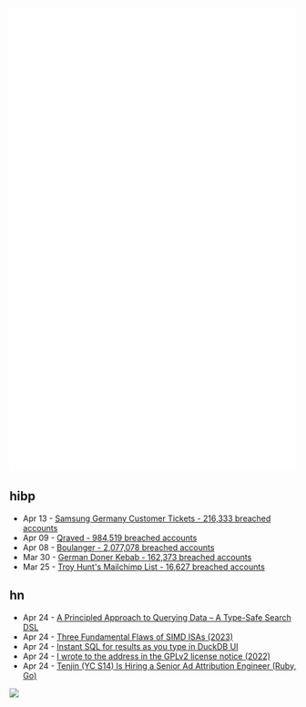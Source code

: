 ![Metrics](https://raw.githubusercontent.com/phixion/phixion/master/metrics.svg)

## hibp

<!--
for https://github.com/phixion/phixion/blob/main/.github/workflows/feeds.yml
-->
<!--START_SECTION:haveibeenpwnd-->
- Apr 13 - [Samsung Germany Customer Tickets - 216,333 breached accounts](https://haveibeenpwned.com/PwnedWebsites#SamsungGermany)
- Apr 09 - [Qraved - 984,519 breached accounts](https://haveibeenpwned.com/PwnedWebsites#Qraved)
- Apr 08 - [Boulanger - 2,077,078 breached accounts](https://haveibeenpwned.com/PwnedWebsites#Boulanger)
- Mar 30 - [German Doner Kebab - 162,373 breached accounts](https://haveibeenpwned.com/PwnedWebsites#GermanDonerKebab)
- Mar 25 - [Troy Hunt's Mailchimp List - 16,627 breached accounts](https://haveibeenpwned.com/PwnedWebsites#TroyHuntMailchimpList)
<!--END_SECTION:haveibeenpwnd-->

## hn

<!--
for https://github.com/phixion/phixion/blob/main/.github/workflows/feeds.yml
-->
<!--START_SECTION:hn-->
- Apr 24 - [A Principled Approach to Querying Data – A Type-Safe Search DSL](https://www.claudiu-ivan.com/writing/search-dsl)
- Apr 24 - [Three Fundamental Flaws of SIMD ISAs (2023)](https://www.bitsnbites.eu/three-fundamental-flaws-of-simd/)
- Apr 24 - [Instant SQL for results as you type in DuckDB UI](https://motherduck.com/blog/introducing-instant-sql/)
- Apr 24 - [I wrote to the address in the GPLv2 license notice (2022)](https://code.mendhak.com/gpl-v2-address-letter/)
- Apr 24 - [Tenjin (YC S14) Is Hiring a Senior Ad Attribution Engineer (Ruby, Go)](https://www.ycombinator.com/companies/tenjin/jobs/7qwVnEp-senior-backend-engineer-ad-attribution)
<!--END_SECTION:hn-->

<!--
for https://yhype.me
-->
![](https://hit.yhype.me/github/profile?user_id=13013670)
